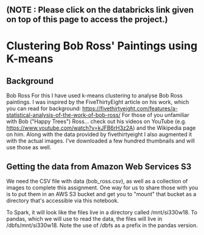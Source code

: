 ## (NOTE : Please click on the databricks link given on top of this page to access the project.)

# Clustering Bob Ross' Paintings using K-means

## Background
Bob Ross
For this I have used k-means clustering to analyse Bob Ross paintings. I was inspired by the FiveThirtyEight article on his work, which you can read for background: https://fivethirtyeight.com/features/a-statistical-analysis-of-the-work-of-bob-ross/
For those of you unfamiliar with Bob ("Happy Trees") Ross... check out his videos on YouTube (e.g. https://www.youtube.com/watch?v=kJFB6rH3z2A) and the Wikipedia page on him. Along with the data provided by fivethirtyeight I  also augmented it with the actual images. I've downloaded a few hundred thumbnails and will use those as well.

## Getting the data from Amazon Web Services S3
We need the CSV file with data (bob_ross.csv), as well as a collection of images to complete this assignment. One way for us to share those with you is to put them in an AWS S3 bucket and get you to "mount" that bucket as a directory that's accessible via this notebook.

To Spark, it will look like the files live in a directory called /mnt/si330w18.
To pandas, which we will use to read the data, the files will live in /dbfs/mnt/si330w18. Note the use of /dbfs as a prefix in the pandas version.
